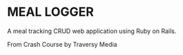 # MEAL LOGGER

A meal tracking CRUD web application using Ruby on Rails. 

From Crash Course by Traversy Media
